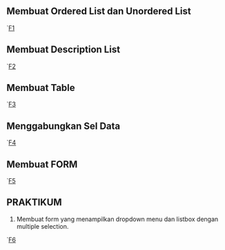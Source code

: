 ## Membuat Ordered List dan Unordered List

`[F1](../foto/F1.png)

## Membuat Description List

`[F2](lab3web/foto/F2.png)

## Membuat Table

`[F3](lab3web/foto/F3.png)

## Menggabungkan Sel Data

`[F4](lab3web/foto/F4.png)

## Membuat FORM

`[F5](lab3web/foto/F5.png)

## PRAKTIKUM

1. Membuat form yang menampilkan dropdown menu dan listbox dengan multiple selection.

`[F6](lab3web/foto/F6.png)
